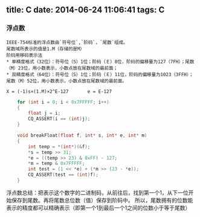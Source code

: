 title: C
date: 2014-06-24 11:06:41
tags: C
---

### 浮点数

	IEEE-754标准的浮点数由`符号位`,`阶码`，`尾数`组成。
	尾数域所表示的值是1.M（存储的是M）
	阶码用移码表示法
	* 单精度格式（32位）：符号位（S）1位；阶码（Ｅ）8位，阶码的偏移量为127（7FH）；尾数（M）23位，用小数表示，小数点放在尾数域的最前面；
	* 双精度格式（64位）：符号位（S）1位；阶码（Ｅ）11位，阶码的偏移量为1023（3FFH）；尾数（M）52位，用小数表示，小数点放在尾数域的最前面。

	X = (-1)s×(1.M)×2^E-127       e = E-127  

``` c
	for (int i = 0; i < 0x7FFFFF; i++)
	{
		float j = i;
		CQ_ASSERT(i == (int)j);
	}

	void breakFloat(float f, int* s, int* e, int* m)
	{	
		int temp = *(int*)(&f);
		*s = temp >> 31;
		*e = ((temp >> 23) & 0xFF) - 127;
		*m = temp & 0x7FFFFF;
		int test = (1 << *e) + (*m >> (23 - *e));
		CQ_ASSERT(test == (int)f);
	}
```

浮点数总结：把表示这个数字的二进制码，从前往后，找到第一个1，从下一位开始保存到尾数。再将尾数总位数（值）保存到阶码中。
所以，尾数拥有的位数能表示的精度都可以精确表示（即第一个1到最后一个1之间的位数小于等于尾数）